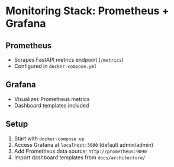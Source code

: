 # Monitoring Stack: Prometheus + Grafana

## Prometheus
- Scrapes FastAPI metrics endpoint (`/metrics`)
- Configured in `docker-compose.yml`

## Grafana
- Visualizes Prometheus metrics
- Dashboard templates included

## Setup
1. Start with `docker-compose up`
2. Access Grafana at `localhost:3000` (default admin/admin)
3. Add Prometheus data source: `http://prometheus:9090`
4. Import dashboard templates from `docs/architecture/`
